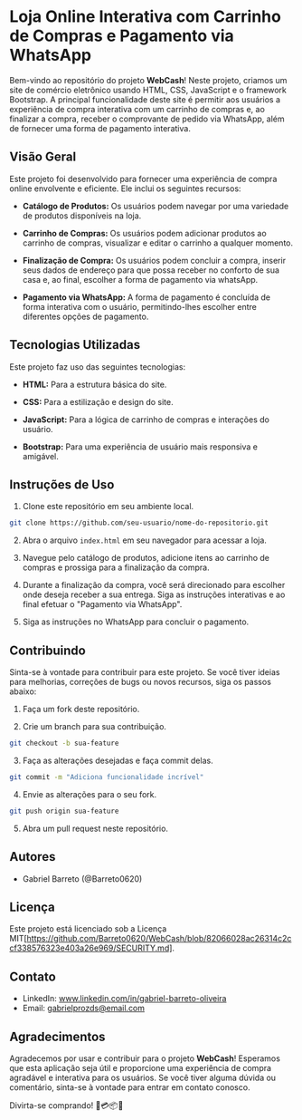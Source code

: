 # Loja Online Interativa com Carrinho de Compras e Pagamento via WhatsApp

Bem-vindo ao repositório do projeto **WebCash**! Neste projeto, criamos um site de comércio eletrônico usando HTML, CSS, JavaScript e o framework Bootstrap. A principal funcionalidade deste site é permitir aos usuários a experiência de compra interativa com um carrinho de compras e, ao finalizar a compra, receber o comprovante de pedido via WhatsApp, além de fornecer uma forma de pagamento interativa.

## Visão Geral

Este projeto foi desenvolvido para fornecer uma experiência de compra online envolvente e eficiente. Ele inclui os seguintes recursos:

- **Catálogo de Produtos:** Os usuários podem navegar por uma variedade de produtos disponíveis na loja.

- **Carrinho de Compras:** Os usuários podem adicionar produtos ao carrinho de compras, visualizar e editar o carrinho a qualquer momento.

- **Finalização de Compra:** Os usuários podem concluir a compra, inserir seus dados de endereço para que possa receber no conforto de sua casa e, ao final, escolher a forma de pagamento via whatsApp.

- **Pagamento via WhatsApp:** A forma de pagamento é concluída de forma interativa com o usuário, permitindo-lhes escolher entre diferentes opções de pagamento.

## Tecnologias Utilizadas

Este projeto faz uso das seguintes tecnologias:

- **HTML:** Para a estrutura básica do site.

- **CSS:** Para a estilização e design do site.

- **JavaScript:** Para a lógica de carrinho de compras e interações do usuário.

- **Bootstrap:** Para uma experiência de usuário mais responsiva e amigável.

## Instruções de Uso

1. Clone este repositório em seu ambiente local.

```bash
git clone https://github.com/seu-usuario/nome-do-repositorio.git
```

2. Abra o arquivo `index.html` em seu navegador para acessar a loja.

3. Navegue pelo catálogo de produtos, adicione itens ao carrinho de compras e prossiga para a finalização da compra.

4. Durante a finalização da compra, você será direcionado para escolher onde deseja receber a sua entrega. Siga as instruções interativas e ao final efetuar o "Pagamento via WhatsApp".

5. Siga as instruções no WhatsApp para concluir o pagamento.

## Contribuindo

Sinta-se à vontade para contribuir para este projeto. Se você tiver ideias para melhorias, correções de bugs ou novos recursos, siga os passos abaixo:

1. Faça um fork deste repositório.

2. Crie um branch para sua contribuição.

```bash
git checkout -b sua-feature
```

3. Faça as alterações desejadas e faça commit delas.

```bash
git commit -m "Adiciona funcionalidade incrível"
```

4. Envie as alterações para o seu fork.

```bash
git push origin sua-feature
```

5. Abra um pull request neste repositório.

## Autores

- Gabriel Barreto (@Barreto0620)

## Licença

Este projeto está licenciado sob a Licença MIT[https://github.com/Barreto0620/WebCash/blob/82066028ac26314c2ccf338576323e403a26e969/SECURITY.md].

## Contato
- LinkedIn: www.linkedin.com/in/gabriel-barreto-oliveira
- Email: gabrielprozds@email.com

## Agradecimentos

Agradecemos por usar e contribuir para o projeto **WebCash**! Esperamos que esta aplicação seja útil e proporcione uma experiência de compra agradável e interativa para os usuários. Se você tiver alguma dúvida ou comentário, sinta-se à vontade para entrar em contato conosco.

Divirta-se comprando! 🛒💳📦🚀

